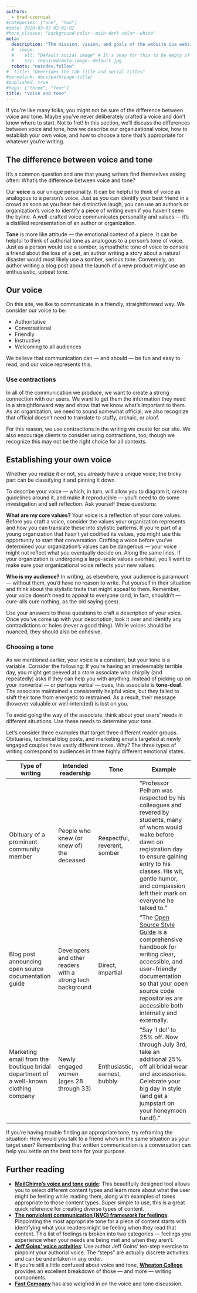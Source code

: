 ```yaml
---
authors:
  - brad-czerniak
#categories: ["one", "two"]
#date: 2020-03-03 02:02:02
#hero_classes: "background-color--main-dark color--white"
meta:
  description: "The mission, vision, and goals of the website qua website."
  #  image:
  #    alt: "Default social image" # It's okay for this to be empty if the image is decorative
  #    src: required/meta-image--default.jpg
  robots: "noindex,follow"
#  title: "Overrides the tab title and social titles"
#permalink: docs/path/page-title/
#published: true
#tags: ["three", "four"]
title: "Voice and tone"
---
```


If you’re like many folks, you might not be sure of the difference between voice and tone. Maybe you’ve never deliberately
crafted a voice and don’t know where to start. Not to fret! In this section, we’ll discuss the differences between voice
and tone, how we describe our organizational voice, how to establish your own voice, and how to choose a tone that’s
appropriate for whatever you’re writing.

## The difference between voice and tone

It’s a common question and one that young writers find themselves asking often: What’s the difference between voice and
tone?

Our **voice** is our unique personality. It can be helpful to think of voice as analogous to a person’s voice. Just as
you can identify your best friend in a crowd as soon as you hear her distinctive laugh, you can use an author’s or
organization’s voice to identify a piece of writing even if you haven’t seen the byline. A well-crafted voice communicates
personality and values — it’s a distilled representation of an author or organization.

**Tone** is more like attitude — the emotional context of a piece. It can be helpful to think of authorial tone as analogous
to a person’s tone of voice. Just as a person would use a somber, sympathetic tone of voice to console a friend about the
loss of a pet, an author writing a story about a natural disaster would most likely use a somber, serious tone. Conversely,
an author writing a blog post about the launch of a new product might use an enthusiastic, upbeat tone.

## Our voice

On this site, we like to communicate in a friendly, straightforward way. We consider our voice to be:

- Authoritative
- Conversational
- Friendly
- Instructive
- Welcoming to all audiences

We believe that communication can — and should — be fun and easy to read, and our voice represents this.

### Use contractions

In all of the communication we produce, we want to create a strong connection with our users. We want to get them the
information they need in a straightforward way and show that we know what’s important to them. As an organization,
we need to sound somewhat official; we also recognize that official doesn’t need to translate to stuffy, archaic, or aloof.

For this reason, we use contractions in the writing we create for our site. We also encourage clients to consider using
contractions, too, though we recognize this may not be the right choice for all contexts.

## Establishing your own voice

Whether you realize it or not, you already have a unique voice; the tricky part can be classifying it and pinning it down.

To describe your voice — which, in turn, will allow you to diagram it, create guidelines around it, and make it reproducible
— you’ll need to do some investigation and self reflection. Ask yourself these questions:

**What are my core values?** Your voice is a reflection of your core values. Before you craft a voice, consider the values
your organization represents and how you can translate these into stylistic patterns. If you’re part of a young organization
that hasn’t yet codified its values, you might use this opportunity to start that conversation. Crafting a voice before
you’ve determined your organization’s values can be dangerous — your voice might not reflect what you eventually decide
on. Along the same lines, if your organization is undergoing a large-scale values overhaul, you’ll want to make sure your
organizational voice reflects your new values.

**Who is my audience?** In writing, as elsewhere, your audience is paramount — without them, you’d have no reason to write.
Put yourself in their situation and think about the stylistic traits that might appeal to them. Remember, your voice doesn’t
need to appeal to everyone (and, in fact, shouldn’t — cure-alls cure nothing, as the old saying goes).

Use your answers to these questions to craft a description of your voice. Once you’ve come up with your description, look
it over and identify any contradictions or holes (never a good thing). While voices should be nuanced, they should also
be cohesive.

### Choosing a tone

As we mentioned earlier, your voice is a constant, but your tone is a variable. Consider the following: If you’re having
an irredeemably terrible day, you might get peeved at a store associate who chirpily (and repeatedly) asks if they can
help you with anything. Instead of picking up on your nonverbal — or perhaps verbal — cues, this associate is **tone-deaf**.
The associate maintained a consistently helpful voice, but they failed to shift their tone from energetic to restrained.
As a result, their message (however valuable or well-intended) is lost on you.

To avoid going the way of the associate, think about your users’ needs in different situations. Use these needs to determine
your tone.

Let’s consider three examples that target three different reader groups. Obituaries, technical blog posts, and marketing
emails targeted at newly engaged couples have vastly different tones. Why? The three types of writing correspond to audiences
in three highly different emotional states.

<div class="table--wrapper">
<table>
  <thead>
    <tr>
      <th>Type of writing</th>
      <th>Intended readership</th>
      <th>Tone</th>
      <th>Example</th>
    </tr>
  </thead>
  <tbody>
    <tr>
      <td>Obituary of a prominent community member</td>
      <td>People who knew (or knew of) the deceased</td>
      <td>Respectful, reverent, somber</td>
      <td>“Professor Pelham was respected by his colleagues and revered by students, many of whom would wake before dawn
        on registration day to ensure gaining entry to his classes. His wit, gentle humor, and compassion left their mark
        on everyone he talked to.”</td>
    </tr>
    <tr>
      <td>Blog post announcing open source documentation guide</td>
      <td>Developers and other readers with a strong tech background</td>
      <td>Direct, impartial</td>
      <td>“The <a href="https://18f.gsa.gov/2015/07/29/style-guide-for-open-source-documentation/">Open Source Style Guide</a>
        is a comprehensive handbook for writing clear, accessible, and user-friendly documentation so that your open source
        code repositories are accessible both internally and externally.</td>
    </tr>
    <tr>
      <td>Marketing email from the boutique bridal department of a well-known clothing company </td>
      <td>Newly engaged women (ages 28 through 33)</td>
      <td>Enthusiastic, earnest, bubbly</td>
      <td>“Say ‘I do!’ to 25% off. Now through July 3rd, take an additional 25% off all bridal wear and accessories.
        Celebrate your big day in style (and get a jumpstart on your honeymoon fund!).”</td>
    </tr>
  </tbody>
</table>
</div>

If you’re having trouble finding an appropriate tone, try reframing the situation: How would you talk to a friend who’s
in the same situation as your target user? Remembering that written communication is a conversation can help you settle
on the best tone for your purpose.

## Further reading

- **[MailChimp’s voice and tone guide](http://voiceandtone.com/)**: This beautifully designed tool allows you to select
  different content types and learn more about what the user might be feeling while reading them, along with examples of
  tones appropriate to those content types. Super simple to use, this is a great quick reference for creating diverse types
  of content.
- **[The nonviolent communication (NVC) framework for feelings](http://thrivinglifenvc.org/feelings)**: Pinpointing the
  most appropriate tone for a piece of content starts with identifying what your readers might be feeling when they read
  that content. This list of feelings is broken into two categories — feelings you experience when your needs are being
  met and when they aren’t.
- **[Jeff Goins’ voice activities](http://goinswriter.com/writing-voice/)**: Use author Jeff Goins’ ten-step exercise to
  pinpoint your authorial voice. The “steps” are actually discrete activities and can be undertaken in any order.
- If you’re still a little confused about voice and tone, **[Wheaton College](http://www.wheaton.edu/Academics/Services/Writing-Center/Writing-Resources/Style-Diction-Tone-and-Voice)**
  provides an excellent breakdown of those — and more — writing components.
- **[Fast Company](http://www.fastcompany.com/3029356/work-smart/the-best-examples-questions-and-guides-to-find-your-social-media-marketing-voice)**
  has also weighed in on the voice and tone discussion.
